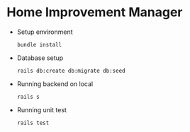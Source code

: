 # Home Improvement Manager

* Setup environment

  `bundle install`

* Database setup

  `rails db:create db:migrate db:seed`

* Running backend on local

  `rails s`

* Running unit test

  `rails test`
